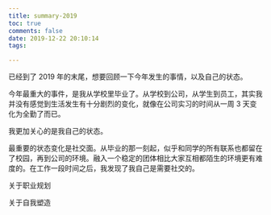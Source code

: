 ```yaml
---
title: summary-2019
toc: true
comments: false
date: 2019-12-22 20:10:14
tags:

---
```


已经到了 2019 年的末尾，想要回顾一下今年发生的事情，以及自己的状态。

今年最重大的事件，是我从学校里毕业了。从学校到公司，从学生到员工，其实我并没有感觉到生活发生有十分剧烈的变化，就像在公司实习的时间从一周 3 天变化为全勤了而已。

我更加关心的是我自己的状态。

最重要的状态变化是社交面。从毕业的那一刻起，似乎和同学的所有联系也都留在了校园，再到公司的环境。融入一个稳定的团体相比大家互相都陌生的环境更有难度的。在工作一段时间之后，我发现了我自己是需要社交的。

关于职业规划



关于自我塑造

